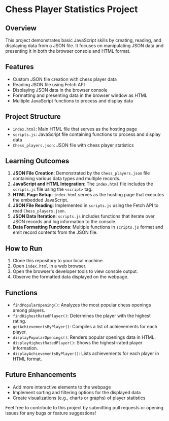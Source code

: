 # Chess Player Statistics Project

## Overview

This project demonstrates basic JavaScript skills by creating, reading, and displaying data from a JSON file. It focuses on manipulating JSON data and presenting it in both the browser console and HTML format.

## Features

- Custom JSON file creation with chess player data
- Reading JSON file using Fetch API
- Displaying JSON data in the browser console
- Formatting and presenting data in the browser window as HTML
- Multiple JavaScript functions to process and display data

## Project Structure

- `index.html`: Main HTML file that serves as the hosting page
- `scripts.js`: JavaScript file containing functions to process and display data
- `Chess_players.json`: JSON file with chess player statistics

## Learning Outcomes

1. **JSON File Creation**: Demonstrated by the `Chess_players.json` file containing various data types and multiple records.
2. **JavaScript and HTML Integration**: The `index.html` file includes the `scripts.js` file using the `<script>` tag.
3. **HTML Page Setup**: `index.html` serves as the hosting page that executes the embedded JavaScript.
4. **JSON File Reading**: Implemented in `scripts.js` using the Fetch API to read `Chess_players.json`.
5. **JSON Data Iteration**: `scripts.js` includes functions that iterate over JSON records and log information to the console.
6. **Data Formatting Functions**: Multiple functions in `scripts.js` format and emit record contents from the JSON file.

## How to Run

1. Clone this repository to your local machine.
2. Open `index.html` in a web browser.
3. Open the browser's developer tools to view console output.
4. Observe the formatted data displayed on the webpage.

## Functions

- `findPopularOpening()`: Analyzes the most popular chess openings among players.
- `findHighestRatedPlayer()`: Determines the player with the highest rating.
- `getAchievementsByPlayer()`: Compiles a list of achievements for each player.
- `displayPopularOpenings()`: Renders popular openings data in HTML.
- `displayHighestRatedPlayer()`: Shows the highest-rated player information.
- `displayAchievementsByPlayer()`: Lists achievements for each player in HTML format.

## Future Enhancements

- Add more interactive elements to the webpage
- Implement sorting and filtering options for the displayed data
- Create visualizations (e.g., charts or graphs) of player statistics

Feel free to contribute to this project by submitting pull requests or opening issues for any bugs or feature suggestions!
